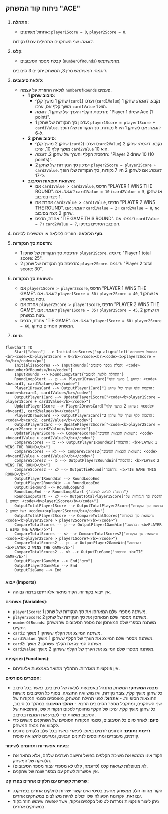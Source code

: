 ## ניתוח קוד המשחק "ACE"

### <algorithm>

1. **התחלה**:
   - אתחול משתנים: `player1Score = 0`, `player2Score = 0`.

   *דוגמה:* שני השחקנים מתחילים עם 0 נקודות.

2. **קלט**:
   - קבלת מספר הסיבובים (`numberOfRounds`) מהמשתמש.

   *דוגמה:* המשתמש מזין 3, המשחק יתקיים 3 סיבובים.

3. **לולאת סיבובים**:
   - לולאה החוזרת על עצמה `numberOfRounds` פעמים.
      -   **סיבוב שחקן 1**:
           - שחקן 1 מושך קלף (`card1`) וערכו (`card1Value`) נקבע.
          *דוגמה:* שחקן 1 מושך קלף אס, ערכו `card1Value` הוא 1.
            - הדפסת הקלף והערך של שחקן 1.
             *דוגמה:* "Player 1 drew Ace (1 point)".
           - עדכון סך הנקודות של שחקן 1: `player1Score = player1Score + card1Value`.
          *דוגמה:* אם לשחקן 1 היו 5 נקודות, סך הנקודות שלו הופך ל-6.
       -  **סיבוב שחקן 2**:
           - שחקן 2 מושך קלף (`card2`) וערכו (`card2Value`) נקבע.
          *דוגמה:* שחקן 2 מושך קלף 10, ערכו `card2Value` הוא 10.
           - הדפסת הקלף והערך של שחקן 2.
           *דוגמה:* "Player 2 drew 10 (10 points)".
           - עדכון סך הנקודות של שחקן 2: `player2Score = player2Score + card2Value`.
          *דוגמה:* אם לשחקן 2 היו 7 נקודות, סך הנקודות שלו הופך ל-17.
       -   **השוואת תוצאות הסיבוב**:
            - אם `card1Value > card2Value`, הדפס "PLAYER 1 WINS THE ROUND".
            *דוגמה:* אם `card1Value = 10` ו `card2Value = 5`, אז שחקן 1 ניצח בסיבוב.
            - אחרת אם `card2Value > card1Value`, הדפס "PLAYER 2 WINS THE ROUND".
            *דוגמה:* אם `card1Value = 2` ו `card2Value = 8`, אז שחקן 2 ניצח בסיבוב.
            - אחרת, הדפס "TIE GAME THIS ROUND".
            *דוגמה:* אם `card1Value = 7` ו `card2Value = 7`, הסיבוב הסתיים בתיקו.
4. **סוף הלולאה**: חוזרים ללולאה או ממשיכים לסיכום.
5. **הדפסת סך הנקודות**:
   - הדפסת סך הנקודות של שחקן 1: `player1Score`.
   *דוגמה:* "Player 1 total score: 25".
   - הדפסת סך הנקודות של שחקן 2: `player2Score`.
   *דוגמה:* "Player 2 total score: 30".
6. **השוואת סך הנקודות**:
   - אם `player1Score > player2Score`, הדפס "PLAYER 1 WINS THE GAME".
    *דוגמה:* אם `player1Score = 50` ו `player2Score = 40`, אז שחקן 1 ניצח במשחק.
   - אחרת אם `player2Score > player1Score`, הדפס "PLAYER 2 WINS THE GAME".
   *דוגמה:* אם `player1Score = 35` ו `player2Score = 45`, אז שחקן 2 ניצח במשחק.
   - אחרת, הדפס "TIE GAME".
   *דוגמה:* אם `player1Score = 60` ו `player2Score = 60`, המשחק הסתיים בתיקו.
7. **סיום**.

### <mermaid>
```mermaid
flowchart TD
    Start["התחלה"] --> InitializeScores["<p align='left'>אתחול משתנים:<br><code><b>player1Score = 0</b></code><br><code><b>player2Score = 0</b></code></p>"]
    InitializeScores --> InputRounds["קבלת מספר סיבובים: <code><b>numberOfRounds</b></code>"]
    InputRounds --> RoundLoopStart{"התחלת לולאה לסיבוב"}
    RoundLoopStart -- כן --> Player1DrawsCard["שחקן 1 מושך קלף: <code><b>card1, card1Value</b></code>"]
    Player1DrawsCard --> OutputPlayer1Card["הדפסת קלף וערך של שחקן 1: <code><b>card1, card1Value</b></code>"]
    OutputPlayer1Card --> UpdatePlayer1Score["<code><b>player1Score = player1Score + card1Value</b></code>"]
    UpdatePlayer1Score --> Player2DrawsCard["שחקן 2 מושך קלף: <code><b>card2, card2Value</b></code>"]
    Player2DrawsCard --> OutputPlayer2Card["הדפסת קלף וערך של שחקן 2: <code><b>card2, card2Value</b></code>"]
    OutputPlayer2Card --> UpdatePlayer2Score["<code><b>player2Score = player2Score + card2Value</b></code>"]
    UpdatePlayer2Score --> CompareScores{"השוואת תוצאות הסיבוב: <code><b>card1Value > card2Value?</b></code>"}
    CompareScores -- כן --> OutputPlayer1RoundWin["הדפסה: <b>PLAYER 1 WINS THE ROUND</b>"]
    CompareScores -- לא --> CompareScores2{"השוואת תוצאות הסיבוב: <code><b>card2Value > card1Value?</b></code>"}
    CompareScores2 -- כן --> OutputPlayer2RoundWin["הדפסה: <b>PLAYER 2 WINS THE ROUND</b>"]
    CompareScores2 -- לא --> OutputTieRound["הדפסה: <b>TIE GAME THIS ROUND</b>"]
    OutputPlayer1RoundWin --> RoundLoopEnd
    OutputPlayer2RoundWin --> RoundLoopEnd
    OutputTieRound --> RoundLoopEnd
    RoundLoopEnd --> RoundLoopStart {"התחלת לולאה לסיבוב"}
    RoundLoopStart -- לא --> OutputTotalPlayer1Score["הדפסת סך הנקודות של שחקן 1: <code><b>player1Score</b></code>"]
    OutputTotalPlayer1Score --> OutputTotalPlayer2Score["הדפסת סך הנקודות של שחקן 2: <code><b>player2Score</b></code>"]
    OutputTotalPlayer2Score --> CompareTotalScores{"השוואת סך הנקודות: <code><b>player1Score > player2Score?</b></code>"}
    CompareTotalScores -- כן --> OutputPlayer1GameWin["הדפסה: <b>PLAYER 1 WINS THE GAME</b>"]
    CompareTotalScores -- לא --> CompareTotalScores2{"השוואת סך הנקודות: <code><b>player2Score > player1Score?</b></code>"}
    CompareTotalScores2 -- כן --> OutputPlayer2GameWin["הדפסה: <b>PLAYER 2 WINS THE GAME</b>"]
    CompareTotalScores2 -- לא --> OutputTieGame["הדפסה: <b>TIE GAME</b>"]
    OutputPlayer1GameWin --> End["סיום"]
    OutputPlayer2GameWin --> End
    OutputTieGame --> End
```

### <explanation>

**ייבוא (Imports)**
   - אין ייבוא בקוד זה. הקוד מתאר אלגוריתם ברמה גבוהה.

**משתנים (Variables)**:
   - `player1Score`: משתנה מספרי שלם המאחסן את סך הנקודות של שחקן 1.
   - `player2Score`: משתנה מספרי שלם המאחסן את סך הנקודות של שחקן 2.
   - `numberOfRounds`: משתנה מספרי שלם המאחסן את מספר הסיבובים שהמשחק יתקיים.
   - `card1`: משתנה המייצג את הקלף ששחקן 1 מושך.
   - `card1Value`: משתנה מספרי שלם המייצג את הערך של הקלף ששחקן 1 מושך.
   - `card2`: משתנה המייצג את הקלף ששחקן 2 מושך.
   - `card2Value`: משתנה מספרי שלם המייצג את הערך של הקלף ששחקן 2 מושך.

**פונקציות (Functions)**:
   - אין פונקציות מוגדרות. התהליך מתואר באמצעות אלגוריתם.

**הסברים מפורטים**:
   - **מבנה המשחק:** המשחק מתנהל באמצעות לולאה של סיבובים, כאשר בכל סיבוב כל שחקן מושך קלף, צובר נקודות, ואז מושוואה התוצאה. בסוף כל הסיבובים מושוות התוצאות הסופיות.
    - **אתחול**: לפני תחילת המשחק, מאופסים סכומי הנקודות של שני השחקנים, ומתקבל מספר הסיבובים הרצוי.
    - **מהלך הסיבוב**: במהלך כל סיבוב, כל שחקן מושך קלף. ערכו של הקלף מתווסף לסכום הנקודות שלו, והתוצאות של הסיבוב מושוות כדי לקבוע את המנצח בסיבוב.
   - **סיום**: לאחר סיום כל הסיבובים, סכומי הנקודות הסופיים של השחקנים מושוים כדי לקבוע את מנצח המשחק.
   - **זרימת נתונים**: הנתונים זורמים באופן ליניארי כאשר בכל שלב נלקחים נתונים קודמים, מעובדים ומתווספים לנתונים הבאים, ומגיעים להשוואה סופית.

**בעיות אפשריות ותחומים לשיפור**:
   - הקוד אינו מממש את משיכת הקלפים בפועל וחישוב הערכים שלהם, אלא מתאר את הלוגיקה של המשחק.
   - לא מטופלות שגיאות קלט (לדוגמה, קלט לא מספרי עבור מספר הסיבובים).
   - אין אפשרות לשחק עם מספר שונה של שחקנים.

**שרשרת קשרים עם חלקים אחרים בפרויקט:**
   - הקוד מהווה חלק ממשחק מחשב בסיסי ואינו קשור ישירות לחלקים אחרים בפרויקט. עם זאת, עקרונות הפעולה שלו יכולים להיות משולבים במשחקים אחרים.
   - ניתן ליצור פונקציות נפרדות לטיפול בקלפים וניקוד, אשר יאפשרו שימוש חוזר בקוד במשחקים אחרים.